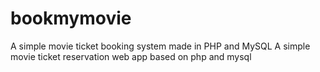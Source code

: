 # bookmymovie
A simple movie ticket booking system made in PHP and MySQL
A simple movie ticket reservation web app based on php and mysql
